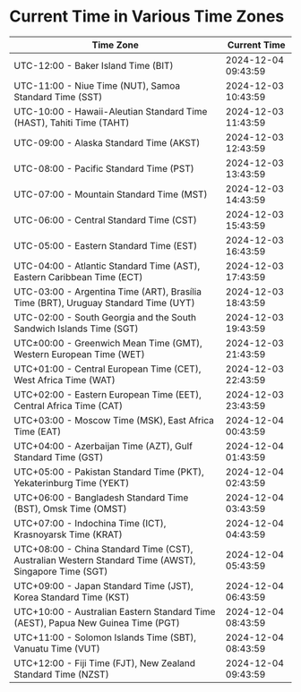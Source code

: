 # Current Time in Various Time Zones

| Time Zone | Current Time |
|-----------|--------------|
| UTC-12:00 - Baker Island Time (BIT) | 2024-12-04 09:43:59 |
| UTC-11:00 - Niue Time (NUT), Samoa Standard Time (SST) | 2024-12-03 10:43:59 |
| UTC-10:00 - Hawaii-Aleutian Standard Time (HAST), Tahiti Time (TAHT) | 2024-12-03 11:43:59 |
| UTC-09:00 - Alaska Standard Time (AKST) | 2024-12-03 12:43:59 |
| UTC-08:00 - Pacific Standard Time (PST) | 2024-12-03 13:43:59 |
| UTC-07:00 - Mountain Standard Time (MST) | 2024-12-03 14:43:59 |
| UTC-06:00 - Central Standard Time (CST) | 2024-12-03 15:43:59 |
| UTC-05:00 - Eastern Standard Time (EST) | 2024-12-03 16:43:59 |
| UTC-04:00 - Atlantic Standard Time (AST), Eastern Caribbean Time (ECT) | 2024-12-03 17:43:59 |
| UTC-03:00 - Argentina Time (ART), Brasília Time (BRT), Uruguay Standard Time (UYT) | 2024-12-03 18:43:59 |
| UTC-02:00 - South Georgia and the South Sandwich Islands Time (SGT) | 2024-12-03 19:43:59 |
| UTC±00:00 - Greenwich Mean Time (GMT), Western European Time (WET) | 2024-12-03 21:43:59 |
| UTC+01:00 - Central European Time (CET), West Africa Time (WAT) | 2024-12-03 22:43:59 |
| UTC+02:00 - Eastern European Time (EET), Central Africa Time (CAT) | 2024-12-03 23:43:59 |
| UTC+03:00 - Moscow Time (MSK), East Africa Time (EAT) | 2024-12-04 00:43:59 |
| UTC+04:00 - Azerbaijan Time (AZT), Gulf Standard Time (GST) | 2024-12-04 01:43:59 |
| UTC+05:00 - Pakistan Standard Time (PKT), Yekaterinburg Time (YEKT) | 2024-12-04 02:43:59 |
| UTC+06:00 - Bangladesh Standard Time (BST), Omsk Time (OMST) | 2024-12-04 03:43:59 |
| UTC+07:00 - Indochina Time (ICT), Krasnoyarsk Time (KRAT) | 2024-12-04 04:43:59 |
| UTC+08:00 - China Standard Time (CST), Australian Western Standard Time (AWST), Singapore Time (SGT) | 2024-12-04 05:43:59 |
| UTC+09:00 - Japan Standard Time (JST), Korea Standard Time (KST) | 2024-12-04 06:43:59 |
| UTC+10:00 - Australian Eastern Standard Time (AEST), Papua New Guinea Time (PGT) | 2024-12-04 08:43:59 |
| UTC+11:00 - Solomon Islands Time (SBT), Vanuatu Time (VUT) | 2024-12-04 08:43:59 |
| UTC+12:00 - Fiji Time (FJT), New Zealand Standard Time (NZST) | 2024-12-04 09:43:59 |
